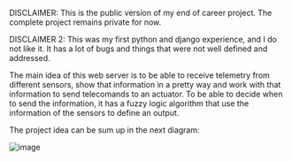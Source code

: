 DISCLAIMER: This is the public version of my end of career project. The complete project remains private for now. 

DISCLAIMER 2: This was my first python and django experience, and I do not like it. It has a lot of bugs and things that were not well defined and addressed. 


The main idea of this web server is to be able to receive telemetry from different sensors, show that information in a pretty way and work with that information to send telecomands to an actuator.
To be able to decide when to send the information, it has a fuzzy logic algorithm that use the information of the sensors to define an output.


The project idea can be sum up in the next diagram:

![image](https://github.com/geroferrari/agriculturaInteligente_webServer/assets/38739978/947a5fd5-a96c-4dd2-8211-7a5cedd358ff)
